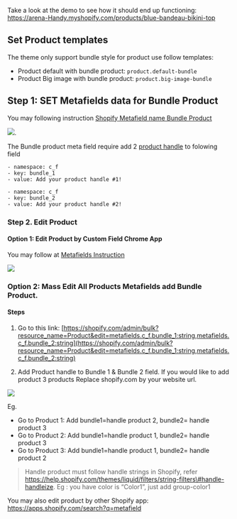 Take a look at the demo to see how it should end up functioning: 
https://arena-Handy.myshopify.com/products/blue-bandeau-bikini-top

## Set Product templates

The theme only support bundle style for product use follow templates:
* Product default with bundle product: `product.default-bundle`
* Product Big image with bundle product: `product.big-image-bundle`


## Step 1: SET Metafields data for Bundle Product

You may following instruction [Shopify Metafield name Bundle Product ](/shopify-metafield.md)

![](https://media.giphy.com/media/xT9IgsIcmG9yPuYXXG/giphy.gif).

The Bundle product meta field require add  2 [product handle](https://help.shopify.com/en/themes/liquid/basics/handle) to folowing field

```
- namespace: c_f
- key: bundle_1
- value: Add your product handle #1!

- namespace: c_f
- key: bundle_2
- value: Add your product handle #2!

```
### Step 2. Edit Product

#### Option 1: Edit Product by Custom Field Chrome App

You may follow at [Metafields Instruction](/shopify-metafield.md)

![](/assets/thelook-bundle.png)

### Option 2: Mass Edit All Products Metafields add Bundle Product.

#### Steps
1. Go to this link: [https://shopify.com/admin/bulk?resource_name=Product&edit=metafields.c_f.bundle_1:string,metafields.c_f.bundle_2:string](https://shopify.com/admin/bulk?resource_name=Product&edit=metafields.c_f.bundle_1:string,metafields.c_f.bundle_2:string)

2. Add Product handle to Bundle 1 & Bundle 2 field. If you would like to add product 3 products
Replace shopify.com by your website url.

![](/assets/bundle-image-mass.png)

Eg.
 * Go to Product 1: Add bundle1=handle product 2, bundle2= handle product 3
 * Go to Product 2: Add bundle1=handle product 1, bundle2= handle product 3
 * Go to Product 3: Add bundle1=handle product 1, bundle2= handle product 2

> Handle product must follow handle strings in Shopify, refer https://help.shopify.com/themes/liquid/filters/string-filters\#handle-handleize. Eg : you have color is “Color1”, just add group-color1


You may also edit product by other Shopify app: https://apps.shopify.com/search?q=metafield

